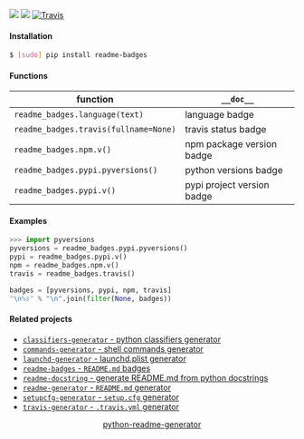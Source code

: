 <!--
https://pypi.org/project/readme-generator/
https://pypi.org/project/python-readme-generator/
-->

[![](https://img.shields.io/pypi/pyversions/readme-badges.svg?longCache=True)](https://pypi.org/project/readme-badges/)
[![](https://img.shields.io/pypi/v/readme-badges.svg?maxAge=3600)](https://pypi.org/project/readme-badges/)
[![Travis](https://api.travis-ci.org/looking-for-a-job/readme-badges.py.svg?branch=master)](https://travis-ci.org/looking-for-a-job/readme-badges.py/)

#### Installation
```bash
$ [sudo] pip install readme-badges
```

#### Functions
function|`__doc__`
-|-
`readme_badges.language(text)` |language badge
`readme_badges.travis(fullname=None)` |travis status badge
`readme_badges.npm.v()` |npm package version badge
`readme_badges.pypi.pyversions()` |python versions badge
`readme_badges.pypi.v()` |pypi project version badge

#### Examples
```python
>>> import pyversions
pyversions = readme_badges.pypi.pyversions()
pypi = readme_badges.pypi.v()
npm = readme_badges.npm.v()
travis = readme_badges.travis()

badges = [pyversions, pypi, npm, travis]
"\n%s" % "\n".join(filter(None, badges))
```

#### Related projects
+   [`classifiers-generator` - python classifiers generator](https://pypi.org/project/classifiers-generator/)
+   [`commands-generator` - shell commands generator](https://pypi.org/project/commands-generator/)
+   [`launchd-generator` - launchd.plist generator](https://pypi.org/project/launchd-generator/)
+   [`readme-badges` - `README.md` badges](https://pypi.org/project/readme-badges/)
+   [`readme-docstring` - generate README.md from python docstrings](https://pypi.org/project/readme-docstring/)
+   [`readme-generator` - `README.md` generator](https://pypi.org/project/readme-generator/)
+   [`setupcfg-generator` - `setup.cfg` generator](https://pypi.org/project/setupcfg-generator/)
+   [`travis-generator` - `.travis.yml` generator](https://pypi.org/project/travis-generator/)

<p align="center">
    <a href="https://pypi.org/project/python-readme-generator/">python-readme-generator</a>
</p>